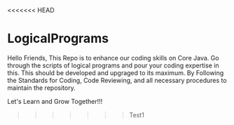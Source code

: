 <<<<<<< HEAD
# LogicalPrograms
Hello Friends,
This Repo is to enhance our coding skills on Core Java. Go through the scripts of logical programs and pour your coding expertise in this.
This should be developed and upgraged to its maximum.
By Following the Standards for Coding, Code Reviewing, and all necessary procedures to maintain the repository.

Let's Learn and Grow Together!!!

>>>>>>> Test1
